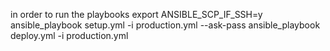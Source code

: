 in order to run the playbooks
export ANSIBLE_SCP_IF_SSH=y
ansible_playbook setup.yml -i production.yml --ask-pass
ansible_playbook deploy.yml -i production.yml
